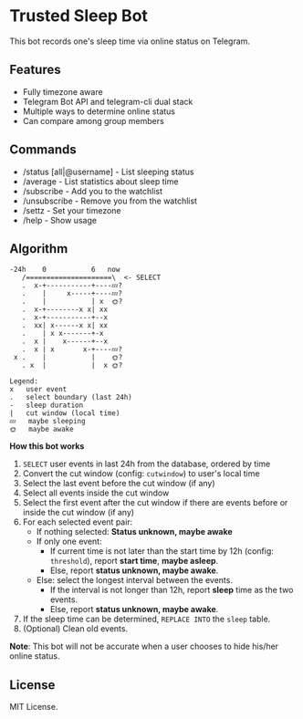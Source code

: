 Trusted Sleep Bot
==================

This bot records one's sleep time via online status on Telegram.

Features
--------

* Fully timezone aware
* Telegram Bot API and telegram-cli dual stack
* Multiple ways to determine online status
* Can compare among group members

Commands
--------

* /status \[all|@username] - List sleeping status
* /average - List statistics about sleep time
* /subscribe - Add you to the watchlist
* /unsubscribe - Remove you from the watchlist
* /settz - Set your timezone
* /help - Show usage


Algorithm
---------

```
-24h    0           6   now
   /=====================\  <- SELECT
   .  x-+-----------+----💤?
   .    |     x-----+----💤?
   .    |           | x  🌞?
   .  x-+--------x x| xx
   .  x-+-----------+--x
   .  xx| x------x x| xx
   .    | x x-------+-x
   .  x |    x------+--x
   .  x | x       x-+----💤?
 x .    |           |    🌞?
   . x  |           |  x 🌞?

Legend:
x	user event
.	select boundary (last 24h)
-	sleep duration
|	cut window (local time)
💤	maybe sleeping
🌞	maybe awake
```

**How this bot works**

1. `SELECT` user events in last 24h from the database, ordered by time
2. Convert the cut window (config: `cutwindow`) to user's local time
3. Select the last event before the cut window (if any)
4. Select all events inside the cut window
5. Select the first event after the cut window if there are events before or inside the cut window (if any)
6. For each selected event pair:
    * If nothing selected: **Status unknown, maybe awake**
    * If only one event:
        * If current time is not later than the start time by 12h (config: `threshold`), report **start time**, **maybe asleep**.
        * Else, report **status unknown, maybe awake**.
    * Else: select the longest interval between the events.
        * If the interval is not longer than 12h, report **sleep** time as the two events.
        * Else, report **status unknown, maybe awake**.
7. If the sleep time can be determined, `REPLACE INTO` the `sleep` table.
8. (Optional) Clean old events.

**Note**: This bot will not be accurate when a user chooses to hide his/her online status.

License
-------
MIT License.

